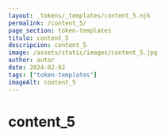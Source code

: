 ```yaml
---
layout: _tokens/_templates/content_5.njk
permalink: /content_5/
page_section: token-templates
titulo: content_5
descripcion: content_5
image: /assets/static/images/content_5.jpg
author: autor
date: 2024-02-02 
tags: ["token-templates"]
imageAlt: content_5
---
```

# content_5

